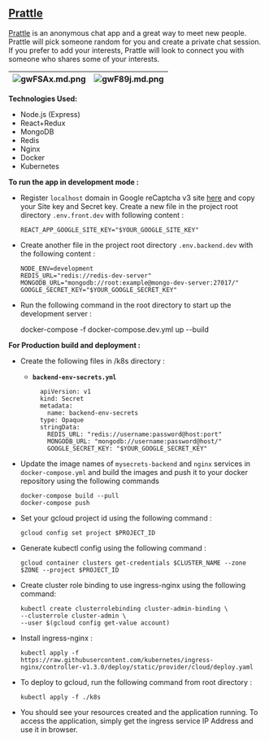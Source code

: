 ## [Prattle](http://prattle.in)

[Prattle](http://prattle.in) is an anonymous chat app and a great way to meet new people. Prattle will pick someone random for you and create a private chat session. If you prefer to add your interests, Prattle will look to connect you with someone who shares some of your interests.

| ![gwFSAx.md.png](https://iili.io/gwFSAx.md.png) |![gwF89j.md.png](https://iili.io/gwF89j.md.png)  |
|--|--|

**Technologies Used:**

- Node.js (Express)
- React+Redux
- MongoDB
- Redis
- Nginx
- Docker
- Kubernetes

**To run the app in development mode :**

- Register `localhost` domain in Google reCaptcha v3  site [here](https://www.google.com/recaptcha/admin/create) and copy your Site key and Secret key. Create a new file in the project root directory `.env.front.dev` with following content :

      REACT_APP_GOOGLE_SITE_KEY="$YOUR_GOOGLE_SITE_KEY"  

- Create another file  in the project root directory  `.env.backend.dev` with the following content :

      NODE_ENV=development    
      REDIS_URL="redis://redis-dev-server"    
      MONGODB_URL="mongodb://root:example@mongo-dev-server:27017/"    
      GOOGLE_SECRET_KEY="$YOUR_GOOGLE_SECRET_KEY"  

- Run the following command in the root directory to start up the development server :

  docker-compose -f docker-compose.dev.yml up --build

**For Production build and deployment :**


- Create the following files in /k8s directory :

    - **`backend-env-secrets.yml`**

            apiVersion: v1  
            kind: Secret  
            metadata:  
              name: backend-env-secrets  
            type: Opaque  
            stringData:  
              REDIS_URL: "redis://username:password@host:port"  
              MONGODB_URL: "mongodb://username:password@host/"  
              GOOGLE_SECRET_KEY: "$YOUR_GOOGLE_SECRET_KEY"

- Update the image names of `mysecrets-backend` and `nginx` services in `docker-compose.yml` and build the images and push it to your docker repository using the following commands

      docker-compose build --pull
      docker-compose push

- Set your gcloud project id using the following command :

      gcloud config set project $PROJECT_ID

- Generate kubectl config using the following command :

      gcloud container clusters get-credentials $CLUSTER_NAME --zone $ZONE --project $PROJECT_ID

- Create cluster role binding to use ingress-nginx using the following command:

      kubectl create clusterrolebinding cluster-admin-binding \
  	  --clusterrole cluster-admin \
  	  --user $(gcloud config get-value account)

- Install ingress-nginx :

      kubectl apply -f https://raw.githubusercontent.com/kubernetes/ingress-nginx/controller-v1.3.0/deploy/static/provider/cloud/deploy.yaml

- To deploy to gcloud, run the following command from root directory :

      kubectl apply -f ./k8s

- You should see your resources created and the application running. To access the application, simply get the ingress service IP Address and use it in browser.
